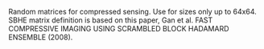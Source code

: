 Random matrices for compressed sensing. Use for sizes only up to 64x64. SBHE matrix definition is based on this paper, Gan et al. FAST COMPRESSIVE IMAGING USING SCRAMBLED BLOCK HADAMARD ENSEMBLE (2008).
